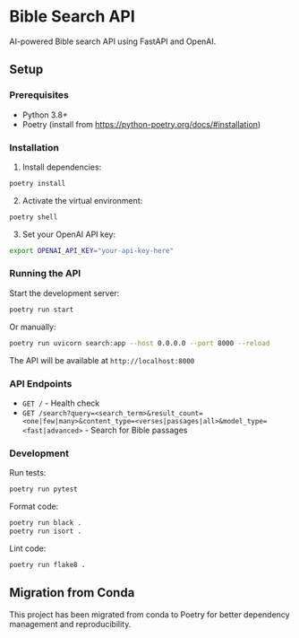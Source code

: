 # Bible Search API

AI-powered Bible search API using FastAPI and OpenAI.

## Setup

### Prerequisites
- Python 3.8+
- Poetry (install from https://python-poetry.org/docs/#installation)

### Installation

1. Install dependencies:
```bash
poetry install
```

2. Activate the virtual environment:
```bash
poetry shell
```

3. Set your OpenAI API key:
```bash
export OPENAI_API_KEY="your-api-key-here"
```

### Running the API

Start the development server:
```bash
poetry run start
```

Or manually:
```bash
poetry run uvicorn search:app --host 0.0.0.0 --port 8000 --reload
```

The API will be available at `http://localhost:8000`

### API Endpoints

- `GET /` - Health check
- `GET /search?query=<search_term>&result_count=<one|few|many>&content_type=<verses|passages|all>&model_type=<fast|advanced>` - Search for Bible passages

### Development

Run tests:
```bash
poetry run pytest
```

Format code:
```bash
poetry run black .
poetry run isort .
```

Lint code:
```bash
poetry run flake8 .
```

## Migration from Conda

This project has been migrated from conda to Poetry for better dependency management and reproducibility.
